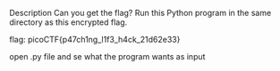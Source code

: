 Description
Can you get the flag?
Run this Python program in the same directory as this encrypted flag.


flag: picoCTF{p47ch1ng_l1f3_h4ck_21d62e33}

open .py file and se what the program wants as input 
